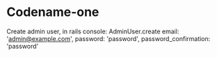 Codename-one
============

Create admin user, in rails console:
  AdminUser.create email: 'admin@example.com', password: 'password', password_confirmation: 'password'
